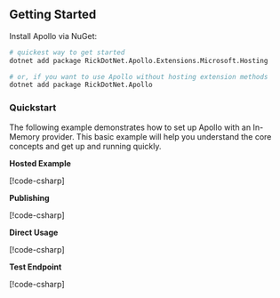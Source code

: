 ## Getting Started

Install Apollo via NuGet:

```sh
# quickest way to get started
dotnet add package RickDotNet.Apollo.Extensions.Microsoft.Hosting 

# or, if you want to use Apollo without hosting extension methods
dotnet add package RickDotNet.Apollo
```

### Quickstart

The following example demonstrates how to set up Apollo with an In-Memory provider. This basic example will help you understand the core concepts and get up and running quickly.

**Hosted Example**

[!code-csharp[](../../demo/ConsoleDemo/Demo/HostDemo.cs#docs-snippet-host)]

**Publishing**

[!code-csharp[](../../demo/ConsoleDemo/Demo/HostDemo.cs#docs-snippet-publish)]

**Direct Usage**

[!code-csharp[](../../demo/ConsoleDemo/Demo/Direct.cs#docs-snippet)]

**Test Endpoint**

[!code-csharp[](../../demo/ConsoleDemo/TestEndpoint.cs#docs-snippet)]


